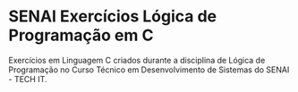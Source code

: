 # SENAI Exercícios Lógica de Programação em C 
 Exercícios em Linguagem C criados durante a disciplina de Lógica de Programação no Curso Técnico em Desenvolvimento de Sistemas do SENAI - TECH IT. 
